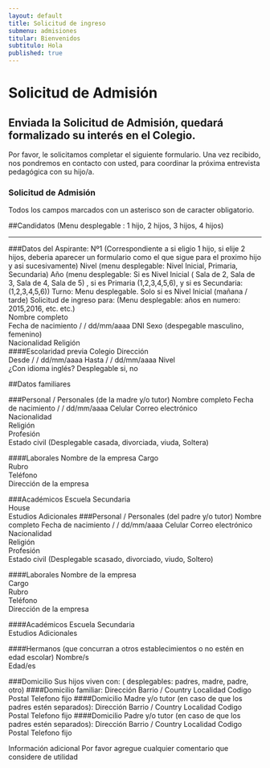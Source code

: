 ```yaml
---
layout: default
title: Solicitud de ingreso
submenu: admisiones
titular: Bienvenidos
subtitulo: Hola
published: true
---
```


# Solicitud de Admisión

## Enviada la Solicitud de Admisión, quedará formalizado su interés en el Colegio.  

Por favor, le solicitamos completar el siguiente formulario. Una vez recibido, nos pondremos en contacto con usted, para coordinar la próxima entrevista pedagógica con su hijo/a. 


### Solicitud de Admisión
Todos los campos marcados con un asterisco son de caracter obligatorio.

##Candidatos (Menu desplegable : 1 hijo, 2 hijos, 3 hijos, 4 hijos)

---

###Datos del Aspirante: Nº1 (Correspondiente a si eligio 1 hijo, si elije 2 hijos, deberia aparecer un formulario como el que sigue para el proximo hijo y asi sucesivamente)
Nivel (menu desplegable: Nivel Inicial, Primaria, Secundaria)
Año	(menu desplegable: Si es Nivel Inicial ( Sala de 2, Sala de 3, Sala de 4, Sala de 5) , si es Primaria (1,2,3,4,5,6), y si es Secundaria: (1,2,3,4,5,6))
Turno: Menu desplegable. Solo si es Nivel Inicial (mañana / tarde)
Solicitud de ingreso para: (Menu desplegable: años en numero: 2015,2016, etc. etc.)  
Nombre completo	 
Fecha de nacimiento	 /   /   dd/mm/aaaa 
DNI
Sexo (despegable masculino, femenino)	
Nacionalidad
Religión	
####Escolaridad previa
Colegio	
Dirección	
Desde	 /   /   dd/mm/aaaa
Hasta	 /   /   dd/mm/aaaa
Nivel	
¿Con idioma inglés?	Desplegable si, no

##Datos familiares

###Personal / Personales (de la madre y/o tutor)
Nombre completo	
Fecha de nacimiento	 /   /   dd/mm/aaaa
Celular	
Correo electrónico	
Nacionalidad	
Religión	
Profesión	
Estado civil (Desplegable casada, divorciada, viuda, Soltera)

####Laborales
Nombre de la empresa
Cargo	
Rubro	
Teléfono	
Dirección de la empresa	

###Académicos
Escuela Secundaria	  
House	
Estudios Adicionales
###Personal / Personales (del padre y/o tutor)
Nombre completo	
Fecha de nacimiento	 /   /   dd/mm/aaaa
Celular	
Correo electrónico	
Nacionalidad	
Religión	
Profesión	
Estado civil (Desplegable scasado, divorciado, viudo, Soltero)

####Laborales
Nombre de la empresa	
Cargo	
Rubro	
Teléfono	
Dirección de la empresa	

####Académicos
Escuela Secundaria	  
Estudios Adicionales	

####Hermanos (que concurran a otros establecimientos o no estén en edad escolar)
Nombre/s  
Edad/es

###Domicilio 
Sus hijos viven con: ( desplegables: padres, madre, padre, otro)
####Domicilio familiar: 
Dirección
Barrio / Country
Localidad
Codigo Postal
Telefono fijo
####Domicilio Madre y/o tutor (en caso de que los padres estén separados): 
Dirección
Barrio / Country
Localidad
Codigo Postal
Telefono fijo
####Domicilio Padre y/o tutor (en caso de que los padres estén separados): 
Dirección
Barrio / Country
Localidad
Codigo Postal
Telefono fijo

Información adicional
Por favor agregue cualquier comentario que considere de utilidad